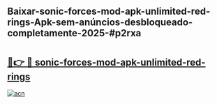 ## Baixar-sonic-forces-mod-apk-unlimited-red-rings-Apk-sem-anúncios-desbloqueado-completamente-2025-#p2rxa

# <h2><a href="https://ainizakaria.my?title=sonic-forces-mod-apk-unlimited-red-rings&ref=22M">🔗👉 🔴 sonic-forces-mod-apk-unlimited-red-rings</a></h2>

[![acn](https://github.com/user-attachments/assets/0f9c940e-d8b0-45ae-aac7-cd30a18b3e1c)](https://ainizakaria.my?title=sonic-forces-mod-apk-unlimited-red-rings&ref=22M)

